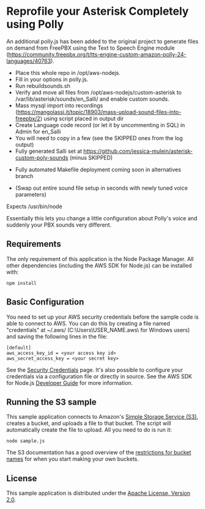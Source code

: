 # Reprofile your Asterisk Completely using Polly

An additional polly.js has been added to the original project to generate files on demand from FreePBX using the Text to Speech Engine module (https://community.freepbx.org/t/tts-engine-custom-amazon-polly-24-languages/40763).

* Place this whole repo in /opt/aws-nodejs.
* Fill in your options in polly.js.
* Run rebuildsounds.sh
* Verify and move all files from /opt/aws-nodejs/custom-asterisk to /var/lib/asterisk/sounds/en_Salli/ and enable custom sounds.
* Mass mysql import into recordings (https://mangolassi.it/topic/18903/mass-upload-sound-files-into-freepbx/2) using script placed in output dir
* Create Language code record (or let it by uncommenting in SQL) in Admin for en_Salli
* You will need to copy in a few (see the SKIPPED ones from the log output)
* Fully generated Salli set at https://github.com/jessica-mulein/asterisk-custom-poly-sounds (minus SKIPPED)
+ Fully automated Makefile deployment coming soon in alternatives branch
- (Swap out entire sound file setup in seconds with newly tuned voice parameters)

Expects /usr/bin/node

Essentially this lets you change a little configuration about Polly's voice and suddenly your PBX sounds very different.


## Requirements

The only requirement of this application is the Node Package Manager. All other
dependencies (including the AWS SDK for Node.js) can be installed with:

    npm install

## Basic Configuration

You need to set up your AWS security credentials before the sample code is able
to connect to AWS. You can do this by creating a file named "credentials" at ~/.aws/ 
(C:\Users\USER_NAME\.aws\ for Windows users) and saving the following lines in the file:

    [default]
    aws_access_key_id = <your access key id>
    aws_secret_access_key = <your secret key>

See the [Security Credentials](http://aws.amazon.com/security-credentials) page.
It's also possible to configure your credentials via a configuration file or
directly in source. See the AWS SDK for Node.js [Developer Guide](http://docs.aws.amazon.com/AWSJavaScriptSDK/guide/node-configuring.html)
for more information.

## Running the S3 sample

This sample application connects to Amazon's [Simple Storage Service (S3)](http://aws.amazon.com/s3),
creates a bucket, and uploads a file to that bucket. The script will automatically
create the file to upload. All you need to do is run it:

    node sample.js

The S3 documentation has a good overview of the [restrictions for bucket names](http://docs.aws.amazon.com/AmazonS3/latest/dev/BucketRestrictions.html)
for when you start making your own buckets.

## License

This sample application is distributed under the
[Apache License, Version 2.0](http://www.apache.org/licenses/LICENSE-2.0).

